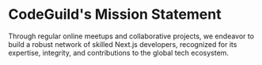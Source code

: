 # CodeGuild's Mission Statement

Through regular online meetups and collaborative projects, we endeavor to build a robust network of skilled Next.js developers, recognized for its expertise, integrity, and contributions to the global tech ecosystem.